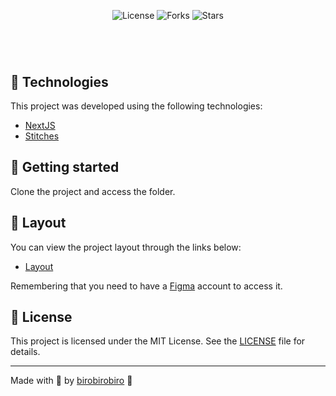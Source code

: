 <p align="center">
<!--   <img alt="my-onix" src=".github/logo.png" width="160px"> -->
</p>

<p align="center">
  <img  src="https://img.shields.io/static/v1?label=license&message=MIT&color=CD9834&labelColor=121214" alt="License">
  
  <img src="https://img.shields.io/github/forks/birobirobiro/my-onix-web?label=forks&message=MIT&color=CD9834&labelColor=121214" alt="Forks">

  <img src="https://img.shields.io/github/stars/birobirobiro/my-onix-web?label=stars&message=MIT&color=CD9834&labelColor=121214" alt="Stars">
</p>

<h1 align="center">
<!--     <img alt="my-onix" title="my-onix-web" src=".github/preview.gif" /> -->
</h1>

<br>

## 🧪 Technologies

This project was developed using the following technologies:

- [NextJS](https://nextjs.org/)
- [Stitches](https://stitches.dev/)

## 🚀 Getting started

Clone the project and access the folder.

## 🔖 Layout

You can view the project layout through the links below:

- [Layout](#)

Remembering that you need to have a [Figma](http://figma.com/) account to access it.

## 📝 License

This project is licensed under the MIT License. See the [LICENSE](LICENSE.md) file for details.

---

Made with 💜 by [birobirobiro](https://www.birobirobiro.dev) 👋
